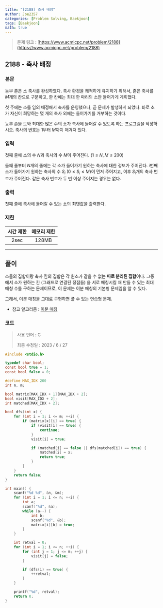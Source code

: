 ```yaml
---
title: "[2188] 축사 배정"
author: Joe2357
categories: [Problem Solving, Baekjoon]
tags: [Baekjoon]
math: true
---
```


> 문제 링크 : [https://www.acmicpc.net/problem/2188](https://www.acmicpc.net/problem/2188)



## 2188 - 축사 배정

### 본문

농부 존은 소 축사를 완성하였다. 축사 환경을 쾌적하게 유지하기 위해서, 존은 축사를 $M$개의 칸으로 구분하고, 한 칸에는 최대 한 마리의 소만 들어가게 계획했다.

첫 주에는 소를 임의 배정해서 축사를 운영했으나, 곧 문제가 발생하게 되었다. 바로 소가 자신이 희망하는 몇 개의 축사 외에는 들어가기를 거부하는 것이다.

농부 존을 도와 최대한 많은 수의 소가 축사에 들어갈 수 있도록 하는 프로그램을 작성하시오. 축사의 번호는 $1$부터 $M$까지 매겨져 있다.



### 입력

첫째 줄에 소의 수 $N$과 축사의 수 $M$이 주어진다. ($1 \leq N, M \leq 200$)

둘째 줄부터 $N$개의 줄에는 각 소가 들어가기 원하는 축사에 대한 정보가 주어진다. $i$번째 소가 들어가기 원하는 축사의 수 $S_i$ ($0 \leq S_i \leq M$)이 먼저 주어지고, 이후 $S_i$개의 축사 번호가 주어진다. 같은 축사 번호가 두 번 이상 주어지는 경우는 없다.



### 출력

첫째 줄에 축사에 들어갈 수 있는 소의 최댓값을 출력한다.



### 제한

| 시간 제한 | 메모리 제한 |
| :-------: | :---------: |
|   2sec    |    128MB    |

---



## 풀이

소들의 집합이랑 축사 칸의 집합은 각 원소가 같을 수 없는 **따로 분리된 집합**이다. 그중에서 소가 원하는 칸 (그래프로 연결된 정점들) 을 서로 매칭시킬 때 만들 수 있는 최대 매칭 수를 구하는 문제이므로, 이 문제는 이분 매칭의 기본형 문제임을 알 수 있다.

그래서, 이분 매칭을 그대로 구현하면 풀 수 있는 연습형 문제.

- 참고 알고리즘 : [이분 매칭](https://joe2357.github.io/posts/Bipartite-Matching/)

  

### 코드

> 사용 언어 : C  
>
> 최종 수정일 : 2023 / 6 / 27

```c
#include <stdio.h>

typedef char bool;
const bool true = 1;
const bool false = 0;

#define MAX_IDX 200
int n, m;

bool matrix[MAX_IDX + 1][MAX_IDX + 2];
bool visit[MAX_IDX + 2];
int matched[MAX_IDX + 2];

bool dfs(int x) {
    for (int i = 1; i <= m; ++i) {
        if (matrix[x][i] == true) {
            if (visit[i] == true) {
                continue;
            }
            visit[i] = true;

            if (matched[i] == false || dfs(matched[i]) == true) {
                matched[i] = x;
                return true;
            }
        }
    }
    return false;
}

int main() {
    scanf("%d %d", &n, &m);
    for (int i = 1; i <= n; ++i) {
        int a;
        scanf("%d", &a);
        while (a--) {
            int b;
            scanf("%d", &b);
            matrix[i][b] = true;
        }
    }

    int retval = 0;
    for (int i = 1; i <= n; ++i) {
        for (int j = 1; j <= m; ++j) {
            visit[j] = false;
        }

        if (dfs(i) == true) {
            ++retval;
        }
    }

    printf("%d", retval);
    return 0;
}
```
